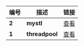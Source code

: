 | 编号 | 描述 | 链接 |
|---|---|---|
|**2**|**mystl**|[查看](./02/readme.md)|
|**1**|**threadpool**|[查看](./01/readme.md)|
